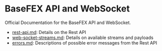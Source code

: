 # BaseFEX API and WebSocket 

Official Documentation for the BaseFEX API and WebSocket.

- [rest-api.md](./rest-api.md): Details on the Rest API
- [web-socket-streams.md](./web-socket-streams.md): Details on available streams and payloads
- [errors.md](./errors.md): Descriptions of possible error messages from the Rest API